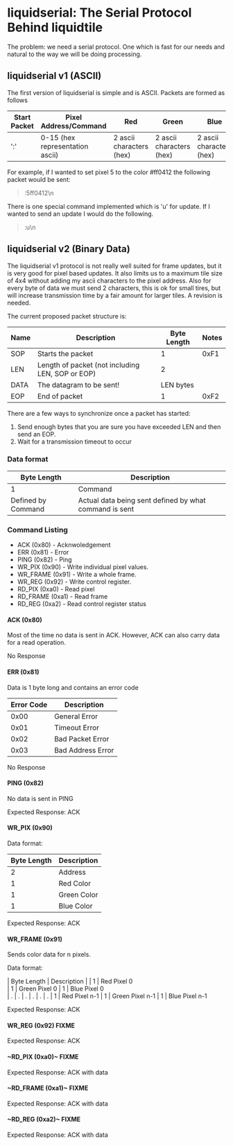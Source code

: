 # liquidserial: The Serial Protocol Behind liquidtile

The problem: we need a serial protocol. One which is fast for our needs and natural to the
way we will be doing processing. 

## liquidserial v1 (ASCII)

The first version of liquidserial is simple and is ASCII. Packets are formed as follows

| Start Packet | Pixel Address/Command           | Red                      | Green                    | Blue                     | End Packet  |
|--------------|---------------------------------|--------------------------|--------------------------|--------------------------|-------------|
| ':'          | 0-15 (hex representation ascii) | 2 ascii characters (hex) | 2 ascii characters (hex) | 2 ascii characters (hex) | '\n'        |

For example, if I wanted to set pixel 5 to the color #ff0412 the following packet would be sent:

> :5ff0412\n

There is one special command implemented which is 'u' for update. If I wanted to send an update I would do the following.

> :u\n

## liquidserial v2 (Binary Data)

The liquidserial v1 protocol is not really well suited for frame updates, but it is very good for pixel based updates. It also limits us to a maximum
tile size of 4x4 without adding my ascii characters to the pixel address. Also for every byte of data we must send 2 characters, this is ok for small
tires, but will increase transmission time by a fair amount for larger tiles. A revision is needed.

The current proposed packet structure is:

| Name | Description                                      | Byte Length    | Notes |
|------|--------------------------------------------------|----------------|-------|
| SOP  | Starts the packet                                | 1              | 0xF1  |
| LEN  | Length of packet (not including LEN, SOP or EOP) | 2              |       |
| DATA | The datagram to be sent!                         | LEN bytes      |       |
| EOP  | End of packet                                    | 1              | 0xF2  |

There are a few ways to synchronize once a packet has started:

1) Send enough bytes that you are sure you have exceeded LEN and then send an EOP.
2) Wait for a transmission timeout to occur 

### Data format

| Byte Length        | Description |
|--------------------|-------------|
| 1                  | Command     |
| Defined by Command | Actual data being sent defined by what command is sent |

### Command Listing

- ACK (0x80)       - Acknwoledgement
- ERR (0x81)       - Error 
- PING (0x82)      - Ping
- WR_PIX (0x90)    - Write individual pixel values.
- WR_FRAME (0x91)  - Write a whole frame.
- WR_REG (0x92)    - Write control register.
- RD_PIX (0xa0)    - Read pixel
- RD_FRAME (0xa1)  - Read frame
- RD_REG (0xa2)    - Read control register status

#### ACK (0x80)

Most of the time no data is sent in ACK. However, ACK can also carry data for a 
read operation.

No Response

#### ERR (0x81)

Data is 1 byte long and contains an error code

| Error Code | Description       |
|------------|-------------------|
| 0x00       | General Error     | 
| 0x01       | Timeout Error     |
| 0x02       | Bad Packet Error  |
| 0x03       | Bad Address Error |

No Response

#### PING (0x82)

No data is sent in PING

Expected Response: ACK

#### WR_PIX (0x90)

Data format:

| Byte Length | Description |
|-------------|-------------|
| 2           | Address     |
| 1           | Red Color   |
| 1           | Green Color |
| 1           | Blue Color  |

Expected Response: ACK

#### WR_FRAME (0x91)

Sends color data for n pixels.

Data format:

| Byte Length | Description | 
| 1           | Red Pixel 0   
| 1           | Green Pixel 0 
| 1           | Blue Pixel 0  
| .           | .
| .           | .
| .           | .
| 1           | Red Pixel n-1 
| 1           | Green Pixel n-1
| 1           | Blue Pixel n-1

Expected Response: ACK

#### WR_REG (0x92) FIXME

Expected Response: ACK

#### ~RD_PIX (0xa0)~ FIXME

Expected Response: ACK with data
#### ~RD_FRAME (0xa1)~ FIXME

Expected Response: ACK with data

#### ~RD_REG (0xa2)~ FIXME

Expected Response: ACK with data

